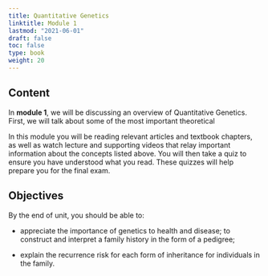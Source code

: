 ```yaml
---
title: Quantitative Genetics
linktitle: Module 1
lastmod: "2021-06-01"
draft: false  
toc: false  
type: book  
weight: 20
---
```


## Content

In **module 1**, we will be discussing an overview of Quantitative Genetics. First, we will talk about some of the most important theoretical 


In this module you will be reading relevant articles and textbook chapters, as well as watch lecture and supporting videos that relay important information about the concepts listed above. You will then take a quiz to ensure you have understood what you read. These quizzes will help prepare you for the final exam.

## Objectives

By the end of unit, you should be able to:

- appreciate the importance of genetics to health and disease; to construct and interpret a family history in the form of a pedigree; 

- explain the recurrence risk for each form of inheritance for individuals in the family. 



